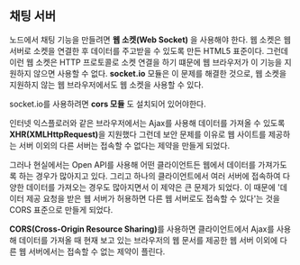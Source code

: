 ## 채팅 서버

노드에서 채팅 기능을 만들려면 **웹 소켓(Web Socket)** 을 사용해야 한다. 웹 소켓은 웹 서버로 소켓을 연결한 후 데이터를 주고받을 수 있도록 만든 HTML5 표준이다. 그런데 이런 웹 소켓은 HTTP 프로토콜로 소켓 연결을 하기 떄문에 웹 브라우저가 이 기능을 지원하지 않으면 사용할 수 없다. **socket.io** 모듈은 이 문제를 해결한 것으로, 웹 소켓을 지원하지 않는 웹 브라우저에서도 웹 소켓을 사용할 수 있다.

socket.io를 사용하려면 **cors 모듈** 도 설치되어 있어야한다.   

인터넷 익스플로러와 같은 브라우저에서는 Ajax를 사용해 데이터를 가져올 수 있도록 <b>XHR(XMLHttpRequest)</b>을 지원했다 그런데 보안 문제를 이유로 웹 사이트를 제공하는 서버 이외의 다른 서버는 접속할 수 없다는 제약을 만들게 되었다.

그러나 현실에서는 Open API를 사용해 어떤 클라이언트든 웹에서 데이터를 가져가도록 하는 경우가 많아지고 있다. 그리고 하나의 클라이언트에서 여러 서버에 접속하여 다양한 데이터를 가져오는 경우도 많아지면서 이 제약은 큰 문제가 되었다. 이 때문에 '데이터 제공 요청을 받은 웹 서버가 허용하면 다른 웹 서버로도 접속할 수 있다'는 것을 CORS 표준으로 만들게 되었다.

<b>CORS(Cross-Origin Resource Sharing)</b>를 사용하면 클라이언트에서 Ajax를 사용해 데이터를 가져올 때 현재 보고 있는 브라우저의 웹 문서를 제공한 웹 서버 이외에 다른 웹 서버에서는 접속할 수 없는 제약이 플린다.
